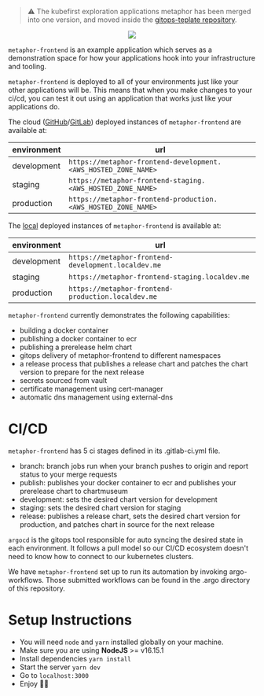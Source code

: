 > ⚠️ The kubefirst exploration applications metaphor has been merged into one version, and moved inside the [gitops-teplate repository](https://github.com/kubefirst/gitops-template/tree/main/metaphor).

<p align="center">
    <img src="https://user-images.githubusercontent.com/188671/187987662-0bd550f7-c457-452b-8022-a0b9d390d9c7.png"/>
</p>

`metaphor-frontend` is an example application which serves as a demonstration space for how your applications hook into your infrastructure and tooling.

`metaphor-frontend` is deployed to all of your environments just like your other applications will be. This means that when you make changes to your ci/cd, you can test it out using an application that works just like your applications do.

The cloud ([GitHub](https://docs.kubefirst.com/kubefirst/github/install.html)/[GitLab](https://docs.kubefirst.com/kubefirst/gitlab/install.html)) deployed instances of `metaphor-frontend` are available at:

| environment | url                                                            |
|-------------|----------------------------------------------------------------|
| development | `https://metaphor-frontend-development.<AWS_HOSTED_ZONE_NAME>` |
| staging     | `https://metaphor-frontend-staging.<AWS_HOSTED_ZONE_NAME>`     |
| production  | `https://metaphor-frontend-production.<AWS_HOSTED_ZONE_NAME>`  |

The [local](https://docs.kubefirst.com/kubefirst/local/install.html) deployed instances of `metaphor-frontend` is available at:

| environment | url                                                 |
|-------------|-----------------------------------------------------|
| development | `https://metaphor-frontend-development.localdev.me` |
| staging     | `https://metaphor-frontend-staging.localdev.me`     |
| production  | `https://metaphor-frontend-production.localdev.me`  |

`metaphor-frontend` currently demonstrates the following capabilities:

- building a docker container
- publishing a docker container to ecr
- publishing a prerelease helm chart
- gitops delivery of metaphor-frontend to different namespaces
- a release process that publishes a release chart and patches the chart version to prepare for the next release
- secrets sourced from vault
- certificate management using cert-manager
- automatic dns management using external-dns

# CI/CD

`metaphor-frontend` has 5 ci stages defined in its .gitlab-ci.yml file.

- branch: branch jobs run when your branch pushes to origin and report status to your merge requests
- publish: publishes your docker container to ecr and publishes your prerelease chart to chartmuseum
- development: sets the desired chart version for development
- staging: sets the desired chart version for staging
- release: publishes a release chart, sets the desired chart version for production, and patches chart in source for the next release

`argocd` is the gitops tool responsible for auto syncing the desired state in each environment. It follows a pull model so our CI/CD ecosystem doesn't need to know how to connect to our kubernetes clusters.

We have `metaphor-frontend` set up to run its automation by invoking argo-workflows. Those submitted workflows can be found in the .argo directory of this repository.

# Setup Instructions

- You will need `node` and `yarn` installed globally on your machine.
- Make sure you are using **NodeJS** >= v16.15.1
- Install dependencies `yarn install`
- Start the server `yarn dev`
- Go to `localhost:3000`
- Enjoy 🥳🎉

